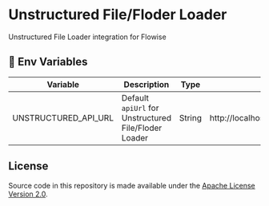 # Unstructured File/Floder Loader

Unstructured File Loader integration for Flowise

## 🌱 Env Variables

| Variable             | Description                                          | Type   | Default                                  |
| -------------------- | ---------------------------------------------------- | ------ | ---------------------------------------- |
| UNSTRUCTURED_API_URL | Default `apiUrl` for Unstructured File/Floder Loader | String | http://localhost:8000/general/v0/general |

## License

Source code in this repository is made available under the [Apache License Version 2.0](https://github.com/FlowiseAI/Flowise/blob/master/LICENSE.md).
